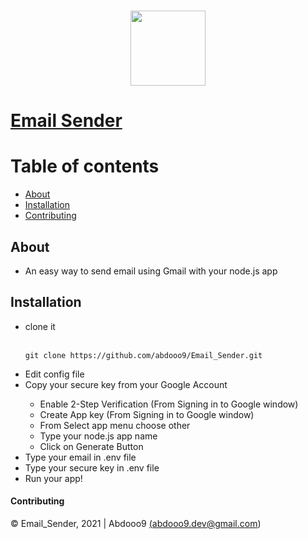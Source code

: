 <div align="center">
	<br />
	<p>
		<a href="https://github.com/abdooo9/Email_Sender"><img src="https://cdn.discordapp.com/attachments/803954103419273216/827591799206838342/email.png" width="120"/></a>
	</p>
</div>

# [Email Sender](https://github.com/abdooo9/Email_Sender)

# Table of contents

- [About](#about)
- [Installation](#installation)
- [Contributing](#contributing)

## About 

- An easy way to send email using Gmail with your node.js app

## Installation

<ul>

<li> clone it </li>

<br/>

``
git clone https://github.com/abdooo9/Email_Sender.git
``

<li>Edit config file</li>

<li>Copy your secure key from your Google Account</li>

<ul>
    <li>Enable 2-Step Verification (From Signing in to Google window)</li>
    <li>Create App key (From Signing in to Google window)</li>
    <li>From Select app menu choose other</li>
    <li>Type your node.js app name</li>
    <li>Click on Generate Button</li>
</ul> 
<li>Type your email in .env file</li>
<li>Type your secure key in .env file</li>
<li>Run your app!</li>
</ul> 


#### Contributing
© Email_Sender, 2021 | Abdooo9 <a href="mailto:abdooo9.dev@gmail.com">(abdooo9.dev@gmail.com)</a>
